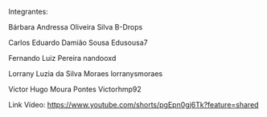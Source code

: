 Integrantes:

Bárbara Andressa Oliveira Silva
B-Drops

Carlos Eduardo Damião Sousa
Edusousa7

Fernando Luiz Pereira 
nandooxd

Lorrany Luzia da Silva Moraes 
lorranysmoraes

Victor Hugo Moura Pontes
Victorhmp92

Link Vídeo:
https://www.youtube.com/shorts/pgEpn0gj6Tk?feature=shared
